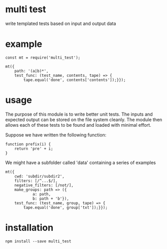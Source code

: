 # multi test

write templated tests based on input and output data

# example

```es6
const mt = require('multi_test');

mt({
    path: '(a|b)*',
    test_func: (test_name, contents, tape) => {
        tape.equal('done', contents['contents']);}});
```

# usage

The purpose of this module is to write better unit tests. The inputs and
expected output can be stored on the file system cleanly. The module then
allows each of these tests to be found and loaded with minimal effort.

Suppose we have written the following function:

```es6
function prefix(i) {
    return 'pre' + i;
}
```

We might have a subfolder called 'data' containing a series of examples

```es6
mt({
    cwd: 'subdir/subdir2',
    filters: [/^...$/],
    negative_filters: [/not/],
    make_groups: path => ({
            a: path,
            b: path + 'b'}),
    test_func: (test_name, group, tape) => {
        tape.equal('done', group['txt']);}});
```

# installation


```shell
npm install --save multi_test
```
